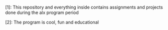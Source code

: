 [1]: This repository and everything inside contains assignments
and projects done during the alx program period

[2]: The program is cool, fun and educational

